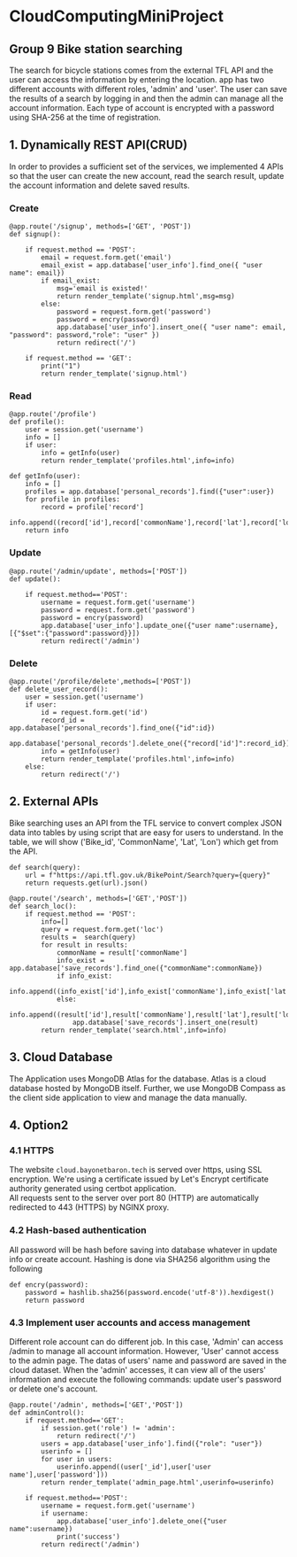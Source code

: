 # CloudComputingMiniProject

## Group 9 Bike station searching

The search for bicycle stations comes from the external TFL API and the user can access the information by entering the location. 
app has two different accounts with different roles, 'admin' and 'user'. The user can save the results of a search by logging in and then the admin can manage all the account information.
Each type of account is encrypted with a password using SHA-256 at the time of registration.

## 1. Dynamically REST API(CRUD)

In order to provides a sufficient set of the services, we implemented 4 APIs 
so that the user can create the new account, read the search result, 
update the account information and delete saved results.

### Create
```
@app.route('/signup', methods=['GET', 'POST'])
def signup():

	if request.method == 'POST':
		email = request.form.get('email')
		email_exist = app.database['user_info'].find_one({ "user name": email})
		if email_exist:
			msg='email is existed!'
			return render_template('signup.html',msg=msg)
		else:
			password = request.form.get('password')
			password = encry(password)
			app.database['user_info'].insert_one({ "user name": email, "password": password,"role": "user" })
			return redirect('/')

	if request.method == 'GET':
		print("1")
		return render_template('signup.html')
```
### Read

```
@app.route('/profile')
def profile():
	user = session.get('username')
	info = []
	if user:
		info = getInfo(user)
		return render_template('profiles.html',info=info)

def getInfo(user):
	info = []
	profiles = app.database['personal_records'].find({"user":user})
	for profile in profiles:
		record = profile['record']
		info.append((record['id'],record['commonName'],record['lat'],record['lon']))
	return info
```


### Update
```
@app.route('/admin/update', methods=['POST'])
def update():

	if request.method=='POST':
		username = request.form.get('username')
		password = request.form.get('password')
		password = encry(password)
		app.database['user_info'].update_one({"user name":username},[{"$set":{"password":password}}])
		return redirect('/admin')
```
### Delete
```
@app.route('/profile/delete',methods=['POST'])
def delete_user_record():
	user = session.get('username')
	if user:
		id = request.form.get('id')
		record_id = app.database['personal_records'].find_one({"id":id})
		app.database['personal_records'].delete_one({"record['id']":record_id})
		info = getInfo(user)
		return render_template('profiles.html',info=info)
	else:
		return redirect('/')
```
## 2. External APIs

Bike searching uses an API from the TFL service to convert complex JSON data into tables by using script that are easy for users to understand. 
In the table, we will show ('Bike_id', 'CommonName', 'Lat', 'Lon') which get from the API. 

```
def search(query):
    url = f"https://api.tfl.gov.uk/BikePoint/Search?query={query}"
    return requests.get(url).json()
    
@app.route('/search', methods=['GET','POST'])
def search_loc():
	if request.method == 'POST':
		info=[]
		query = request.form.get('loc')
		results =  search(query)
		for result in results:
			commonName = result['commonName']
			info_exist = app.database['save_records'].find_one({"commonName":commonName})
			if info_exist:
				info.append((info_exist['id'],info_exist['commonName'],info_exist['lat'],info_exist['lon']))
			else:
				info.append((result['id'],result['commonName'],result['lat'],result['lon']))
				app.database['save_records'].insert_one(result)
		return render_template('search.html',info=info)
```



## 3. Cloud Database

The Application uses MongoDB Atlas for the database. Atlas is a cloud database hosted by MongoDB itself. 
Further, we use MongoDB Compass as the client side application to view and manage the data manually.   

## 4. Option2

### 4.1 HTTPS

The website `cloud.bayonetbaron.tech` is served over https, using SSL encryption. We're using a certificate issued by Let's Encrypt certificate authority generated using certbot application.  
All requests sent to the server over port 80 (HTTP) are automatically redirected to 443 (HTTPS) by NGINX proxy.

### 4.2 Hash-based authentication

All password will be hash before saving into database whatever in update info or create account. Hashing is done via SHA256 algorithm using the following 

```
def encry(password):
    password = hashlib.sha256(password.encode('utf-8')).hexdigest()
    return password
```


### 4.3 Implement user accounts and access management

Different role account can do different job. In this case, 'Admin' can access /admin to manage all account information. However, 'User' cannot access to the admin page.
The datas of users' name and password are saved in the cloud dataset. When the 'admin' accesses, it can view all of the users' information and execute the following commands: update user's password or delete one's account.
```
@app.route('/admin', methods=['GET','POST'])
def adminControl():
	if request.method=='GET':
		if session.get('role') != 'admin':
			return redirect('/')
		users = app.database['user_info'].find({"role": "user"})
		userinfo = []
		for user in users:			
			userinfo.append((user['_id'],user['user name'],user['password']))
		return render_template('admin_page.html',userinfo=userinfo)

	if request.method=='POST':
		username = request.form.get('username')
		if username:
			app.database['user_info'].delete_one({"user name":username})
			print('success')
		return redirect('/admin')
```








